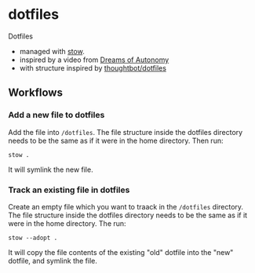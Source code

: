 # dotfiles

Dotfiles

- managed with [stow](https://www.gnu.org/software/stow/).
- inspired by a video from [Dreams of Autonomy](https://www.youtube.com/watch?v=y6XCebnB9gs)
- with structure inspired by [thoughtbot/dotfiles](https://github.com/thoughtbot/dotfiles)

## Workflows

### Add a new file to dotfiles

Add the file into `/dotfiles`. The file structure inside the dotfiles directory needs to be the same as if it were in the home directory. Then run:

```console
stow .
```

It will symlink the new file.

### Track an existing file in dotfiles

Create an empty file which you want to traack in the `/dotfiles` directory. The file structure inside the dotfiles directory needs to be the same as if it were in the home directory. The run:

```console
stow --adopt .
```

It will copy the file contents of the existing "old" dotfile into the "new" dotfile, and symlink the file.